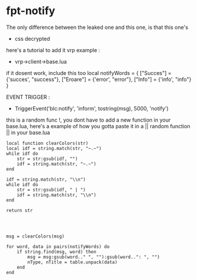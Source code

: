 # fpt-notify

The only difference between the leaked one and this one, is that this one's
- css decrypted

here's a tutorial to add it
vrp example : 
- vrp->client->base.lua

if it dosent work, include this too
local notifyWords = {
		["Succes"] = {'succes', "success"},
		["Eroare"] = {'error', "error"},
		["Info"] = {'info', "info"}
	}

EVENT TRIGGER :
-  TriggerEvent('blc:notify', 'inform', tostring(msg), 5000, 'notify')


this is a random func !, you dont have to add a new function in your base.lua, here's a example of how you gotta paste it in a || random function || in your base.lua


	local function clearColors(str)
    local idf = string.match(str, "~.~")
    while idf do
        str = str:gsub(idf, "")
        idf = string.match(str, "~.~")
    end

    idf = string.match(str, "\\n")
    while idf do
        str = str:gsub(idf, " | ")
        idf = string.match(str, "\\n")
    end
    
    return str




	msg = clearColors(msg)

	for word, data in pairs(notifyWords) do
		if string.find(msg, word) then
			msg = msg:gsub(word.." ", ""):gsub(word..": ", "")
			nType, nTitle = table.unpack(data)
		end
	end

